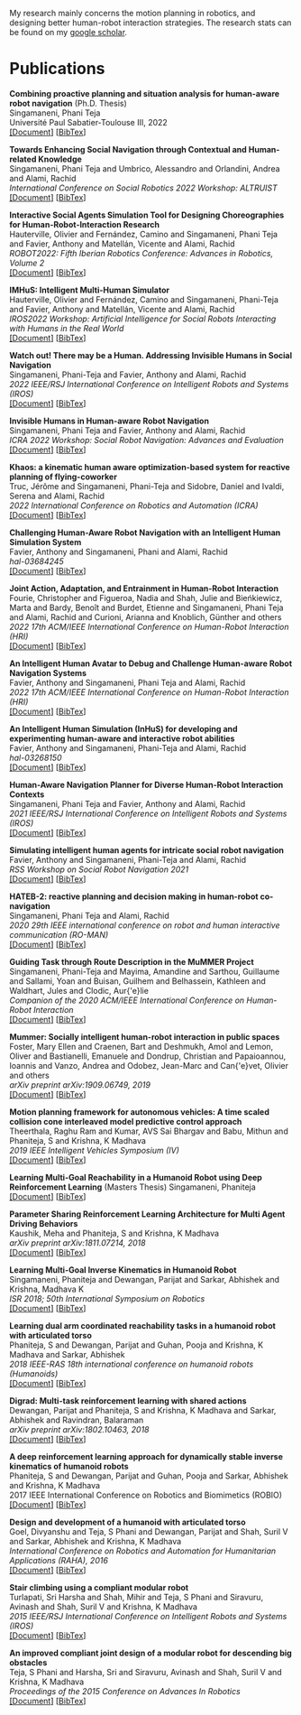 My research mainly concerns the motion planning in robotics, and designing better human-robot interaction strategies. The research stats can be found on my [google scholar](https://scholar.google.com/citations?user=UsDuS10AAAAJ&hl=en&authuser=1).

# Publications

**Combining proactive planning and situation analysis for human-aware robot navigation** (Ph.D. Thesis)   
Singamaneni, Phani Teja  
Université Paul Sabatier-Toulouse III, 2022  
[<font color='black'>[</font>Document<font color='black'>]</font>](https://theses.hal.science/tel-04006782/document)
[<a href="javascript:void(0)" onclick="extractBib('singamaneni2022combining')">BibTex</a>]  

**Towards Enhancing Social Navigation through Contextual and Human-related Knowledge**  
Singamaneni, Phani Teja and Umbrico, Alessandro and Orlandini, Andrea and Alami, Rachid  
*International Conference on Social Robotics 2022 Workshop: ALTRUIST*  
[<font color='black'>[</font>Document<font color='black'>]</font>]()
[<a href="javascript:void(0)" role="button" onclick="extractBib('singamaneni2022towards')">BibTex</a>]  

**Interactive Social Agents Simulation Tool for Designing Choreographies for Human-Robot-Interaction Research**  
Hauterville, Olivier and Fernández, Camino and Singamaneni, Phani Teja and Favier, Anthony and Matellán, Vicente and Alami, Rachid  
*ROBOT2022: Fifth Iberian Robotics Conference: Advances in Robotics, Volume 2*  
[<font color='black'>[</font>Document<font color='black'>]</font>]()
[<a href="javascript:void(0)" role="button" onclick="extractBib('hauterville2022interactive')">BibTex</a>]    

**IMHuS: Intelligent Multi-Human Simulator**  
Hauterville, Olivier and Fernández, Camino and Singamaneni, Phani-Teja and Favier, Anthony and Matellán, Vicente and Alami, Rachid  
*IROS2022 Workshop: Artificial Intelligence for Social Robots Interacting with Humans in the Real World*  
[<font color='black'>[</font>Document<font color='black'>]</font>]()
[<a href="javascript:void(0)" role="button" onclick="extractBib('hauterville2022imhus')">BibTex</a>]  

**Watch out! There may be a Human. Addressing Invisible Humans in Social Navigation**  
Singamaneni, Phani-Teja and Favier, Anthony and Alami, Rachid  
*2022 IEEE/RSJ International Conference on Intelligent Robots and Systems (IROS)*  
[<font color='black'>[</font>Document<font color='black'>]</font>]()
[<a href="javascript:void(0)" role="button" onclick="extractBib('singamaneni2022watch')">BibTex</a>]  

**Invisible Humans in Human-aware Robot Navigation**  
Singamaneni, Phani Teja and Favier, Anthony and Alami, Rachid  
*ICRA 2022 Workshop: Social Robot Navigation: Advances and Evaluation*  
[<font color='black'>[</font>Document<font color='black'>]</font>]()
[<a href="javascript:void(0)" role="button" onclick="extractBib('singamaneni2022invisible')">BibTex</a>]  

**Khaos: a kinematic human aware optimization-based system for reactive planning of flying-coworker**  
Truc, Jérôme and Singamaneni, Phani-Teja and Sidobre, Daniel and Ivaldi, Serena and Alami, Rachid  
*2022 International Conference on Robotics and Automation (ICRA)*   
[<font color='black'>[</font>Document<font color='black'>]</font>]()
[<a href="javascript:void(0)" role="button" onclick="extractBib('truc2022khaos')">BibTex</a>]  

**Challenging Human-Aware Robot Navigation with an Intelligent Human Simulation System**  
Favier, Anthony and Singamaneni, Phani and Alami, Rachid  
*hal-03684245*  
[<font color='black'>[</font>Document<font color='black'>]</font>]()
[<a href="javascript:void(0)" role="button" onclick="extractBib('favier2022challenging')">BibTex</a>]  

**Joint Action, Adaptation, and Entrainment in Human-Robot Interaction**  
Fourie, Christopher and Figueroa, Nadia and Shah, Julie and Bieńkiewicz, Marta and Bardy, Benoît and Burdet, Etienne and Singamaneni, Phani Teja and Alami, Rachid and Curioni, Arianna and Knoblich, Günther and others  
*2022 17th ACM/IEEE International Conference on Human-Robot Interaction (HRI)*    
[<font color='black'>[</font>Document<font color='black'>]</font>]()
[<a href="javascript:void(0)" role="button" onclick="extractBib('fourie2022joint')">BibTex</a>]  

**An Intelligent Human Avatar to Debug and Challenge Human-aware Robot Navigation Systems**  
Favier, Anthony and Singamaneni, Phani Teja and Alami, Rachid  
*2022 17th ACM/IEEE International Conference on Human-Robot Interaction (HRI)*  
[<font color='black'>[</font>Document<font color='black'>]</font>]()
[<a href="javascript:void(0)" role="button" onclick="extractBib('favier2022intelligent')">BibTex</a>]  

**An Intelligent Human Simulation (InHuS) for developing and experimenting human-aware and interactive robot abilities**  
Favier, Anthony and Singamaneni, Phani-Teja and Alami, Rachid  
*hal-03268150*  
[<font color='black'>[</font>Document<font color='black'>]</font>]()
[<a href="javascript:void(0)" role="button" onclick="extractBib('favier2021intelligent')">BibTex</a>]  

**Human-Aware Navigation Planner for Diverse Human-Robot Interaction Contexts**  
Singamaneni, Phani Teja and Favier, Anthony and Alami, Rachid  
*2021 IEEE/RSJ International Conference on Intelligent Robots and Systems (IROS)*  
[<font color='black'>[</font>Document<font color='black'>]</font>]()
[<a href="javascript:void(0)" role="button" onclick="extractBib('teja2021human')">BibTex</a>]  

**Simulating intelligent human agents for intricate social robot navigation**  
Favier, Anthony and Singamaneni, Phani-Teja and Alami, Rachid  
*RSS Workshop on Social Robot Navigation 2021*  
[<font color='black'>[</font>Document<font color='black'>]</font>]()
[<a href="javascript:void(0)" role="button" onclick="extractBib('favier2021simulating')">BibTex</a>]  

**HATEB-2: reactive planning and decision making in human-robot co-navigation**  
Singamaneni, Phani Teja and Alami, Rachid  
*2020 29th IEEE international conference on robot and human interactive communication (RO-MAN)*  
[<font color='black'>[</font>Document<font color='black'>]</font>]()
[<a href="javascript:void(0)" role="button" onclick="extractBib('singamaneni2020hateb')">BibTex</a>]  

**Guiding Task through Route Description in the MuMMER Project**  
Singamaneni, Phani-Teja and Mayima, Amandine and Sarthou, Guillaume and Sallami, Yoan and Buisan, Guilhem and Belhassein, Kathleen and Waldhart, Jules and Clodic, Aur{\'e}lie  
*Companion of the 2020 ACM/IEEE International Conference on Human-Robot Interaction*  
[<font color='black'>[</font>Document<font color='black'>]</font>]()
[<a href="javascript:void(0)" role="button" onclick="extractBib('singamaneni2020guiding')">BibTex</a>]  

**Mummer: Socially intelligent human-robot interaction in public spaces**  
Foster, Mary Ellen and Craenen, Bart and Deshmukh, Amol and Lemon, Oliver and Bastianelli, Emanuele and Dondrup, Christian and Papaioannou, Ioannis and Vanzo, Andrea and Odobez, Jean-Marc and Can{\'e}vet, Olivier and others  
*arXiv preprint arXiv:1909.06749, 2019*  
[<font color='black'>[</font>Document<font color='black'>]</font>]()
[<a href="javascript:void(0)" role="button" onclick="extractBib('foster2019mummer')">BibTex</a>]  

**Motion planning framework for autonomous vehicles: A time scaled collision cone interleaved model predictive control approach**  
Theerthala, Raghu Ram and Kumar, AVS Sai Bhargav and Babu, Mithun and Phaniteja, S and Krishna, K Madhava  
*2019 IEEE Intelligent Vehicles Symposium (IV)*  
[<font color='black'>[</font>Document<font color='black'>]</font>]()
[<a href="javascript:void(0)" role="button" onclick="extractBib('theerthala2019motion')">BibTex</a>]  

**Learning Multi-Goal Reachability in a Humanoid Robot using Deep Reinforcement Learning** (Masters Thesis) 
Singamaneni, Phaniteja  
[<font color='black'>[</font>Document<font color='black'>]</font>]()
[<a href="javascript:void(0)" role="button" onclick="extractBib('singamaneni2018learning')">BibTex</a>]  

**Parameter Sharing Reinforcement Learning Architecture for Multi Agent Driving Behaviors**  
Kaushik, Meha and Phaniteja, S and Krishna, K Madhava  
*arXiv preprint arXiv:1811.07214, 2018*  
[<font color='black'>[</font>Document<font color='black'>]</font>]()
[<a href="javascript:void(0)" role="button" onclick="extractBib('kaushik2018parameter')">BibTex</a>]   

**Learning Multi-Goal Inverse Kinematics in Humanoid Robot**  
Singamaneni, Phaniteja and Dewangan, Parijat and Sarkar, Abhishek and Krishna, Madhava K  
*ISR 2018; 50th International Symposium on Robotics*  
[<font color='black'>[</font>Document<font color='black'>]</font>]()
[<a href="javascript:void(0)" role="button" onclick="extractBib('singamaneni2018learning')">BibTex</a>] 

**Learning dual arm coordinated reachability tasks in a humanoid robot with articulated torso**  
Phaniteja, S and Dewangan, Parijat and Guhan, Pooja and Krishna, K Madhava and Sarkar, Abhishek  
*2018 IEEE-RAS 18th international conference on humanoid robots (Humanoids)*  
[<font color='black'>[</font>Document<font color='black'>]</font>]()
[<a href="javascript:void(0)" role="button" onclick="extractBib('phaniteja2018learning')">BibTex</a>] 

**Digrad: Multi-task reinforcement learning with shared actions**  
Dewangan, Parijat and Phaniteja, S and Krishna, K Madhava and Sarkar, Abhishek and Ravindran, Balaraman  
*arXiv preprint arXiv:1802.10463, 2018*  
[<font color='black'>[</font>Document<font color='black'>]</font>]()
[<a href="javascript:void(0)" role="button" onclick="extractBib('dewangan2018digrad')">BibTex</a>] 

**A deep reinforcement learning approach for dynamically stable inverse kinematics of humanoid robots**  
Phaniteja, S and Dewangan, Parijat and Guhan, Pooja and Sarkar, Abhishek and Krishna, K Madhava  
2017 IEEE International Conference on Robotics and Biomimetics (ROBIO)  
[<font color='black'>[</font>Document<font color='black'>]</font>]()
[<a href="javascript:void(0)" role="button" onclick="extractBib('goel2016design')">BibTex</a>] 

**Design and development of a humanoid with articulated torso**  
Goel, Divyanshu and Teja, S Phani and Dewangan, Parijat and Shah, Suril V and Sarkar, Abhishek and Krishna, K Madhava  
*International Conference on Robotics and Automation for Humanitarian Applications (RAHA), 2016*  
[<font color='black'>[</font>Document<font color='black'>]</font>]()
[<a href="javascript:void(0)" role="button" onclick="extractBib('goel2016design')">BibTex</a>]  

**Stair climbing using a compliant modular robot**  
Turlapati, Sri Harsha and Shah, Mihir and Teja, S Phani and Siravuru, Avinash and Shah, Suril V and Krishna, K Madhava  
*2015 IEEE/RSJ International Conference on Intelligent Robots and Systems (IROS)*  
[<font color='black'>[</font>Document<font color='black'>]</font>]()
[<a href="javascript:void(0)" role="button" onclick="extractBib('turlapati2015stair')">BibTex</a>]  

**An improved compliant joint design of a modular robot for descending big obstacles**  
Teja, S Phani and Harsha, Sri and Siravuru, Avinash and Shah, Suril V and Krishna, K Madhava  
*Proceedings of the 2015 Conference on Advances In Robotics*  
[<font color='black'>[</font>Document<font color='black'>]</font>](https://dl.acm.org/doi/pdf/10.1145/2783449.2783518?casa_token=fUwa8KCEsGgAAAAA:omvVQ9TxgJAVC_QaPSfol96IyDUdO6g4OAr6xqB9YcI-yfzgCzTlqT5IEyjnO-tXTSkeND9kxCWfzw)
[<a href="javascript:void(0)" role="button" onclick="extractBib('teja2015improved')">BibTex</a>]
